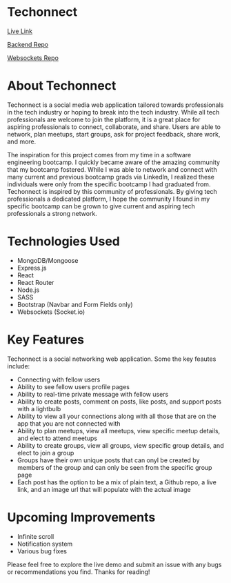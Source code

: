 # Techonnect

[Live Link](https://techonnect.netlify.app/)

[Backend Repo](https://github.com/zachceneviva/tech-social-backend)

[Websockets Repo](https://github.com/zachceneviva/techonnect-socket)

# About Techonnect
Techonnect is a social media web application tailored towards professionals in the tech industry or hoping to break into the tech industry. While all tech professionals are welcome to join the platform, it is a great place for aspiring professionals to connect, collaborate, and share. Users are able to network, plan meetups, start groups, ask for project feedback, share work, and more.

The inspiration for this project comes from my time in a software engineering bootcamp. I quickly became aware of the amazing community that my bootcamp fostered. While I was able to network and connect with many current and previous bootcamp grads via LinkedIn, I realized these individuals were only from the specific bootcamp I had graduated from. Techonnect is inspired by this community of professionals. By giving tech professionals a dedicated platform, I hope the community I found in my specific bootcamp can be grown to give current and aspiring tech professionals a strong network.

# Technologies Used
- MongoDB/Mongoose
- Express.js
- React
- React Router
- Node.js
- SASS
- Bootstrap (Navbar and Form Fields only)
- Websockets (Socket.io)

# Key Features
Techonnect is a social networking web application. Some the key feautes include:

- Connecting with fellow users
- Ability to see fellow users profile pages
- Ability to real-time private message with fellow users
- Ability to create posts, comment on posts, like posts, and support posts with a lightbulb
- Ability to view all your connections along with all those that are on the app that you are not connected with
- Ability to plan meetups, view all meetups, view specific meetup details, and elect to attend meetups
- Ability to create groups, view all groups, view specific group details, and elect to join a group
- Groups have their own unique posts that can onyl be created by members of the group and can only be seen from the specific group page
- Each post has the option to be a mix of plain text, a Github repo, a live link, and an image url that will populate with the actual image


# Upcoming Improvements
- Infinite scroll
- Notification system
- Various bug fixes

Please feel free to explore the live demo and submit an issue with any bugs or recommendations you find. Thanks for reading!